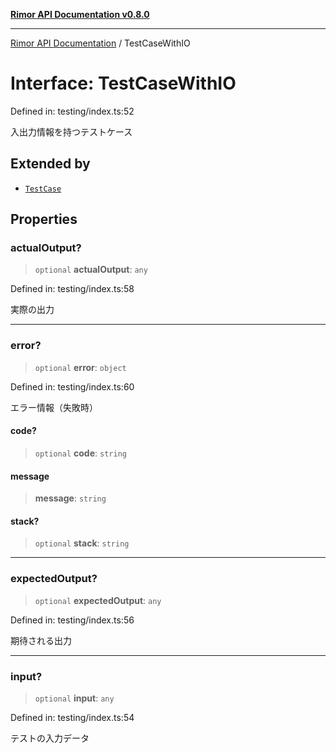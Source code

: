 [**Rimor API Documentation v0.8.0**](../README.md)

***

[Rimor API Documentation](../globals.md) / TestCaseWithIO

# Interface: TestCaseWithIO

Defined in: testing/index.ts:52

入出力情報を持つテストケース

## Extended by

- [`TestCase`](TestCase.md)

## Properties

### actualOutput?

> `optional` **actualOutput**: `any`

Defined in: testing/index.ts:58

実際の出力

***

### error?

> `optional` **error**: `object`

Defined in: testing/index.ts:60

エラー情報（失敗時）

#### code?

> `optional` **code**: `string`

#### message

> **message**: `string`

#### stack?

> `optional` **stack**: `string`

***

### expectedOutput?

> `optional` **expectedOutput**: `any`

Defined in: testing/index.ts:56

期待される出力

***

### input?

> `optional` **input**: `any`

Defined in: testing/index.ts:54

テストの入力データ
